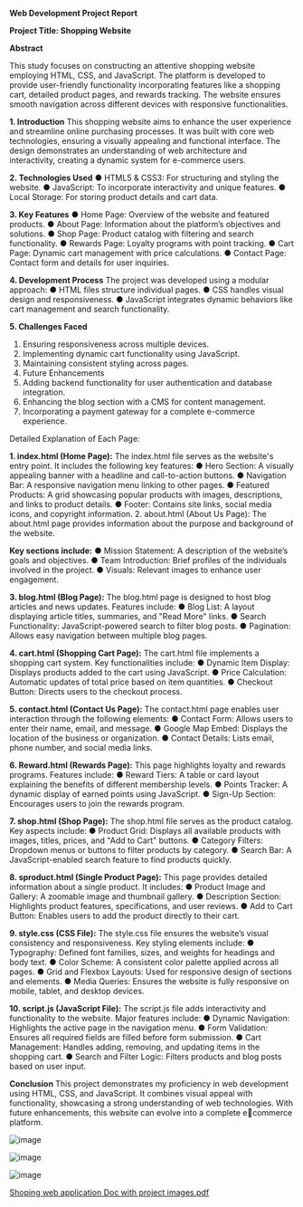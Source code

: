 **Web Development Project Report**

**Project Title: Shopping Website**

**Abstract**

This study focuses on constructing an attentive shopping website employing HTML, CSS, and 
JavaScript. The platform is developed to provide user-friendly functionality incorporating 
features like a shopping cart, detailed product pages, and rewards tracking. The website 
ensures smooth navigation across different devices with responsive functionalities.

**1. Introduction**
This shopping website aims to enhance the user experience and streamline online purchasing 
processes. It was built with core web technologies, ensuring a visually appealing and functional 
interface. The design demonstrates an understanding of web architecture and interactivity, 
creating a dynamic system for e-commerce users.

**2. Technologies Used**
● HTML5 & CSS3: For structuring and styling the website.
● JavaScript: To incorporate interactivity and unique features.
● Local Storage: For storing product details and cart data.

**3. Key Features**
● Home Page: Overview of the website and featured products.
● About Page: Information about the platform’s objectives and solutions.
● Shop Page: Product catalog with filtering and search functionality.
● Rewards Page: Loyalty programs with point tracking.
● Cart Page: Dynamic cart management with price calculations. ● Contact Page: 
Contact form and details for user inquiries.

**4. Development Process**
The project was developed using a modular approach:
● HTML files structure individual pages.
● CSS handles visual design and responsiveness.
● JavaScript integrates dynamic behaviors like cart management and search functionality.

**5. Challenges Faced**
1. Ensuring responsiveness across multiple devices.
2. Implementing dynamic cart functionality using JavaScript.
3. Maintaining consistent styling across pages.
6. Future Enhancements
1. Adding backend functionality for user authentication and database integration.
2. Enhancing the blog section with a CMS for content management.
3. Incorporating a payment gateway for a complete e-commerce experience.

Detailed Explanation of Each Page:

**1. index.html (Home Page):**
The index.html file serves as the website's entry point. It includes the following key 
features:
● Hero Section: A visually appealing banner with a headline and call-to-action buttons.
● Navigation Bar: A responsive navigation menu linking to other pages.
● Featured Products: A grid showcasing popular products with images, descriptions, and 
links to product details.
● Footer: Contains site links, social media icons, and copyright information.
2. about.html (About Us Page):
The about.html page provides information about the purpose and background of the 
website.

**Key sections include:**
● Mission Statement: A description of the website’s goals and objectives.
● Team Introduction: Brief profiles of the individuals involved in the project.
● Visuals: Relevant images to enhance user engagement.

**3. blog.html (Blog Page):**
The blog.html page is designed to host blog articles and news updates. Features include:
● Blog List: A layout displaying article titles, summaries, and "Read More" links.
● Search Functionality: JavaScript-powered search to filter blog posts.
● Pagination: Allows easy navigation between multiple blog pages.

**4. cart.html (Shopping Cart Page):**
The cart.html file implements a shopping cart system. Key functionalities include:
● Dynamic Item Display: Displays products added to the cart using JavaScript.
● Price Calculation: Automatic updates of total price based on item quantities.
● Checkout Button: Directs users to the checkout process.

**5. contact.html (Contact Us Page):**
The contact.html page enables user interaction through the following elements:
● Contact Form: Allows users to enter their name, email, and message.
● Google Map Embed: Displays the location of the business or organization.
● Contact Details: Lists email, phone number, and social media links.

**6. Reward.html (Rewards Page):**
This page highlights loyalty and rewards programs. Features include:
● Reward Tiers: A table or card layout explaining the benefits of different membership 
levels.
● Points Tracker: A dynamic display of earned points using JavaScript.
● Sign-Up Section: Encourages users to join the rewards program.

**7. shop.html (Shop Page):**
The shop.html file serves as the product catalog. Key aspects include:
● Product Grid: Displays all available products with images, titles, prices, and "Add to 
Cart" buttons.
● Category Filters: Dropdown menus or buttons to filter products by category.
● Search Bar: A JavaScript-enabled search feature to find products quickly.

**8. sproduct.html (Single Product Page):**
This page provides detailed information about a single product. It includes:
● Product Image and Gallery: A zoomable image and thumbnail gallery.
● Description Section: Highlights product features, specifications, and user reviews.
● Add to Cart Button: Enables users to add the product directly to their cart.

**9. style.css (CSS File):**
The style.css file ensures the website’s visual consistency and responsiveness. Key styling 
elements include:
● Typography: Defined font families, sizes, and weights for headings and body text.
● Color Scheme: A consistent color palette applied across all pages.
● Grid and Flexbox Layouts: Used for responsive design of sections and elements.
● Media Queries: Ensures the website is fully responsive on mobile, tablet, and desktop 
devices.

**10. script.js (JavaScript File):**
The script.js file adds interactivity and functionality to the website. Major features include:
● Dynamic Navigation: Highlights the active page in the navigation menu.
● Form Validation: Ensures all required fields are filled before form submission.
● Cart Management: Handles adding, removing, and updating items in the shopping cart.
● Search and Filter Logic: Filters products and blog posts based on user input.

**Conclusion**
This project demonstrates my proficiency in web development using HTML, CSS, and 
JavaScript. It combines visual appeal with functionality, showcasing a strong understanding of 
web technologies. With future enhancements, this website can evolve into a complete ecommerce platform.

 ![image](https://github.com/user-attachments/assets/010e2513-7f3c-46d2-a8d6-d31a14a34189)

![image](https://github.com/user-attachments/assets/6285c0f8-1d6e-4a52-be43-064a6b159793)

![image](https://github.com/user-attachments/assets/031e763e-2ce5-49ee-8007-a9e994321973)


[Shoping web application Doc with project images.pdf](https://github.com/user-attachments/files/18515017/Untitled.document.pdf)
